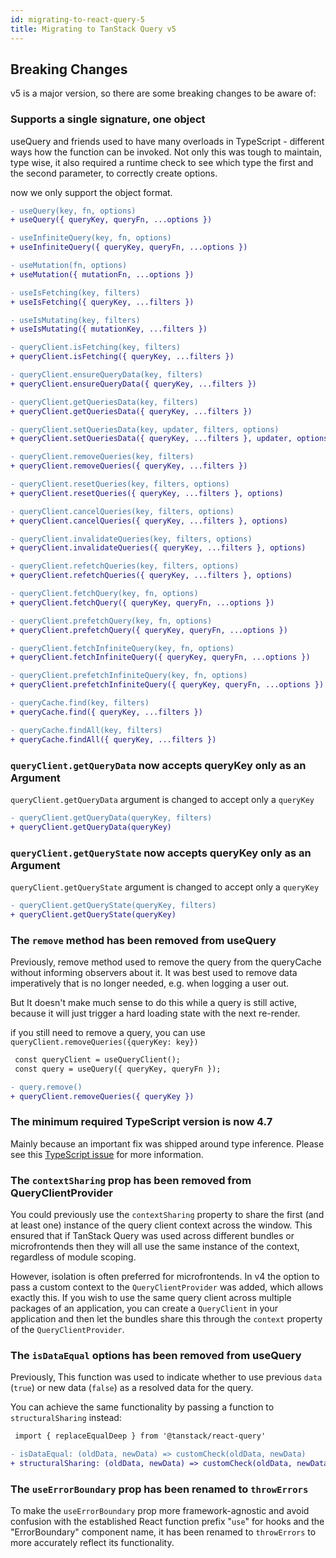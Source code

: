 ```yaml
---
id: migrating-to-react-query-5
title: Migrating to TanStack Query v5
---
```


## Breaking Changes

v5 is a major version, so there are some breaking changes to be aware of:

### Supports a single signature, one object

useQuery and friends used to have many overloads in TypeScript - different ways how the function can be invoked. Not only this was tough to maintain, type wise, it also required a runtime check to see which type the first and the second parameter, to correctly create options. 

now we only support the object format.

```diff
- useQuery(key, fn, options)
+ useQuery({ queryKey, queryFn, ...options })

- useInfiniteQuery(key, fn, options)
+ useInfiniteQuery({ queryKey, queryFn, ...options })

- useMutation(fn, options)
+ useMutation({ mutationFn, ...options })

- useIsFetching(key, filters)
+ useIsFetching({ queryKey, ...filters })

- useIsMutating(key, filters)
+ useIsMutating({ mutationKey, ...filters })
```

```diff
- queryClient.isFetching(key, filters)
+ queryClient.isFetching({ queryKey, ...filters })

- queryClient.ensureQueryData(key, filters)
+ queryClient.ensureQueryData({ queryKey, ...filters })

- queryClient.getQueriesData(key, filters)
+ queryClient.getQueriesData({ queryKey, ...filters })

- queryClient.setQueriesData(key, updater, filters, options)
+ queryClient.setQueriesData({ queryKey, ...filters }, updater, options)

- queryClient.removeQueries(key, filters)
+ queryClient.removeQueries({ queryKey, ...filters })

- queryClient.resetQueries(key, filters, options)
+ queryClient.resetQueries({ queryKey, ...filters }, options)

- queryClient.cancelQueries(key, filters, options)
+ queryClient.cancelQueries({ queryKey, ...filters }, options)

- queryClient.invalidateQueries(key, filters, options)
+ queryClient.invalidateQueries({ queryKey, ...filters }, options)

- queryClient.refetchQueries(key, filters, options)
+ queryClient.refetchQueries({ queryKey, ...filters }, options)

- queryClient.fetchQuery(key, fn, options)
+ queryClient.fetchQuery({ queryKey, queryFn, ...options })

- queryClient.prefetchQuery(key, fn, options)
+ queryClient.prefetchQuery({ queryKey, queryFn, ...options })

- queryClient.fetchInfiniteQuery(key, fn, options)
+ queryClient.fetchInfiniteQuery({ queryKey, queryFn, ...options })

- queryClient.prefetchInfiniteQuery(key, fn, options)
+ queryClient.prefetchInfiniteQuery({ queryKey, queryFn, ...options })
```

```diff
- queryCache.find(key, filters)
+ queryCache.find({ queryKey, ...filters })

- queryCache.findAll(key, filters)
+ queryCache.findAll({ queryKey, ...filters })
```

### `queryClient.getQueryData` now accepts queryKey only as an Argument

`queryClient.getQueryData` argument is changed to accept only a `queryKey`

```diff
- queryClient.getQueryData(queryKey, filters)
+ queryClient.getQueryData(queryKey)
```

### `queryClient.getQueryState` now accepts queryKey only as an Argument

`queryClient.getQueryState` argument is changed to accept only a `queryKey`

```diff
- queryClient.getQueryState(queryKey, filters)
+ queryClient.getQueryState(queryKey)
```

### The `remove` method has been removed from useQuery

Previously, remove method used to remove the query from the queryCache without informing observers about it. It was best used to remove data imperatively that is no longer needed, e.g. when logging a user out.

But It doesn't make much sense to do this while a query is still active, because it will just trigger a hard loading state with the next re-render.

if you still need to remove a query, you can use `queryClient.removeQueries({queryKey: key})`

```diff
 const queryClient = useQueryClient();
 const query = useQuery({ queryKey, queryFn });

- query.remove()
+ queryClient.removeQueries({ queryKey })
```

### The minimum required TypeScript version is now 4.7

Mainly because an important fix was shipped around type inference. Please see this [TypeScript issue](https://github.com/microsoft/TypeScript/issues/43371) for more information.


### The `contextSharing` prop has been removed from QueryClientProvider

You could previously use the `contextSharing` property to share the first (and at least one) instance of the query client context across the window. This ensured that if TanStack Query was used across different bundles or microfrontends then they will all use the same instance of the context, regardless of module scoping.

However, isolation is often preferred for microfrontends. In v4 the option to pass a custom context to the `QueryClientProvider` was added, which allows exactly this. If you wish to use the same query client across multiple packages of an application, you can create a `QueryClient` in your application and then let the bundles share this through the `context` property of the `QueryClientProvider`.


### The `isDataEqual` options has been removed from useQuery

Previously, This function was used to indicate whether to use previous `data` (`true`) or new data (`false`) as a resolved data for the query.

You can achieve the same functionality by passing a function to `structuralSharing` instead:

```diff
 import { replaceEqualDeep } from '@tanstack/react-query'

- isDataEqual: (oldData, newData) => customCheck(oldData, newData)
+ structuralSharing: (oldData, newData) => customCheck(oldData, newData) ? oldData : replaceEqualDeep(oldData, newData)
```

### The `useErrorBoundary` prop has been renamed to `throwErrors`

To make the `useErrorBoundary` prop more framework-agnostic and avoid confusion with the established React function prefix "`use`" for hooks and the "ErrorBoundary" component name, it has been renamed to `throwErrors` to more accurately reflect its functionality.

